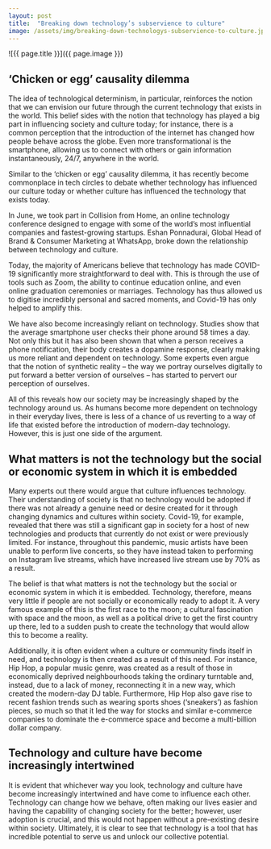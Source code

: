 ```yaml
---
layout: post
title:  "Breaking down technology’s subservience to culture"
image: /assets/img/breaking-down-technologys-subservience-to-culture.jpg
---
```


![{{ page.title }}]({{ page.image }})

## ‘Chicken or egg’ causality dilemma
The idea of technological determinism, in particular, reinforces the notion that we can envision our future through the current technology that exists in the world. This belief sides with the notion that technology has played a big part in influencing society and culture today; for instance, there is a common perception that the introduction of the internet has changed how people behave across the globe. Even more transformational is the smartphone, allowing us to connect with others or gain information instantaneously, 24/7, anywhere in the world.

Similar to the ‘chicken or egg’ causality dilemma, it has recently become commonplace in tech circles to debate whether technology has influenced our culture today or whether culture has influenced the technology that exists today.

In June, we took part in Collision from Home, an online technology conference designed to engage with some of the world’s most influential companies and fastest-growing startups. Eshan Ponnadurai, Global Head of Brand & Consumer Marketing at WhatsApp, broke down the relationship between technology and culture.

Today, the majority of Americans believe that technology has made COVID-19 significantly more straightforward to deal with. This is through the use of tools such as Zoom, the ability to continue education online, and even online graduation ceremonies or marriages. Technology has thus allowed us to digitise incredibly personal and sacred moments, and Covid-19 has only helped to amplify this.

We have also become increasingly reliant on technology. Studies show that the average smartphone user checks their phone around 58 times a day. Not only this but it has also been shown that when a person receives a phone notification, their body creates a dopamine response, clearly making us more reliant and dependent on technology. Some experts even argue that the notion of synthetic reality – the way we portray ourselves digitally to put forward a better version of ourselves – has started to pervert our perception of ourselves.

All of this reveals how our society may be increasingly shaped by the technology around us. As humans become more dependent on technology in their everyday lives, there is less of a chance of us reverting to a way of life that existed before the introduction of modern-day technology. However, this is just one side of the argument.

## What matters is not the technology but the social or economic system in which it is embedded
Many experts out there would argue that culture influences technology. Their understanding of society is that no technology would be adopted if there was not already a genuine need or desire created for it through changing dynamics and cultures within society. Covid-19, for example, revealed that there was still a significant gap in society for a host of new technologies and products that currently do not exist or were previously limited. For instance, throughout this pandemic, music artists have been unable to perform live concerts, so they have instead taken to performing on Instagram live streams, which have increased live stream use by 70% as a result.

The belief is that what matters is not the technology but the social or economic system in which it is embedded. Technology, therefore, means very little if people are not socially or economically ready to adopt it. A very famous example of this is the first race to the moon; a cultural fascination with space and the moon, as well as a political drive to get the first country up there, led to a sudden push to create the technology that would allow this to become a reality.

Additionally, it is often evident when a culture or community finds itself in need, and technology is then created as a result of this need. For instance, Hip Hop, a popular music genre, was created as a result of those in economically deprived neighbourhoods taking the ordinary turntable and, instead, due to a lack of money, reconnecting it in a new way, which created the modern-day DJ table. Furthermore, Hip Hop also gave rise to recent fashion trends such as wearing sports shoes (‘sneakers’) as fashion pieces, so much so that it led the way for stocks and similar e-commerce companies to dominate the e-commerce space and become a multi-billion dollar company.

## Technology and culture have become increasingly intertwined
It is evident that whichever way you look, technology and culture have become increasingly intertwined and have come to influence each other. Technology can change how we behave, often making our lives easier and having the capability of changing society for the better; however, user adoption is crucial, and this would not happen without a pre-existing desire within society. Ultimately, it is clear to see that technology is a tool that has incredible potential to serve us and unlock our collective potential.
